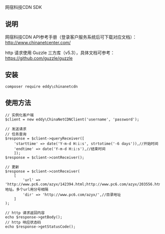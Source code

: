 网宿科技CDN SDK

## 说明
网宿科技CDN API参考手册（登录客户服务系统后可下载对应文档）：http://www.chinanetcenter.com/

http 请求使用 Guzzle 三方库（v5.3），具体文档可参考：https://github.com/guzzle/guzzle

## 安装
```
composer require eddy\chinanetcdn
```

## 使用方法
```
// 实例化客户端
$client = new eddy\ChinaNetCDNClient('username', 'password');

// 发送请求
// 任务查询
$response = $client->queryReceiver([
    'starttime' => date('Y-m-d H:i:s', strtotime('-6 days')),//开始时间
    'endtime' => date('Y-m-d H:i:s'),//结束时间
    ]);
$response = $client->contReceiver();

// 更新
$response = $client->contReceiver(
    [
        'url' => 'http://www.pc6.com/azyx/142394.html;http://www.pc6.com/azyx/203556.html',//url地址。多个url用分号相隔
        'dir' => 'http://www.pc6.com/azyx/',//目录地址
    ]
);

// http 请求返回内容
echo $response->getBody();
// http 响应状态码
echo $response->getStatusCode();
```